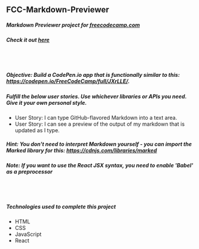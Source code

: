 ## FCC-Markdown-Previewer
##### Markdown Previewer project for [freecodecamp.com](https://www.freecodecamp.com/challenges/build-a-markdown-previewer)
##### Check it out [here](https://mot01.github.io/FCC-Markdown-Previewer/)

<br/>
<br/>

##### Objective: Build a CodePen.io app that is functionally similar to this: https://codepen.io/FreeCodeCamp/full/JXrLLE/.
##### Fulfill the below user stories. Use whichever libraries or APIs you need. Give it your own personal style.
- User Story: I can type GitHub-flavored Markdown into a text area.
- User Story: I can see a preview of the output of my markdown that is updated as I type.

##### Hint: You don't need to interpret Markdown yourself - you can import the Marked library for this: https://cdnjs.com/libraries/marked
##### Note: If you want to use the React JSX syntax, you need to enable 'Babel' as a preprocessor

<br/>
<br/>

##### Technologies used to complete this project
- HTML
- CSS
- JavaScript
- React
